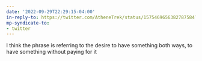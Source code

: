 ```yaml
---
date: '2022-09-29T22:29:15-04:00'
in-reply-to: https://twitter.com/AtheneTrek/status/1575469656382787584?t=iFkPpWLqPDbpCp4XhgaTyg&s=19
mp-syndicate-to:
- twitter
---
```


I think the phrase is referring to the desire to have something both ways, to have something without paying for it
